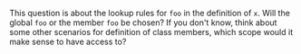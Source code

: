 This question is about the lookup rules for `foo` in the definition of `x`. Will the global `foo` or the member `foo` be chosen? If you don't know, think about some other scenarios for definition of class members, which scope would it make sense to have access to?